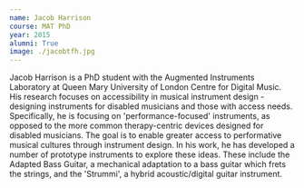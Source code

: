 ```yaml
---
name: Jacob Harrison
course: MAT PhD
year: 2015
alumni: True
image: ./jacobtfh.jpg
---
```

Jacob Harrison is a PhD student with the Augmented Instruments Laboratory at Queen Mary University of London Centre for Digital Music. His research focuses on accessibility in musical instrument design - designing instruments for disabled musicians and those with access needs. Specifically, he is focusing on 'performance-focused' instruments, as opposed to the more common therapy-centric devices designed for disabled musicians. The goal is to enable greater access to performative musical cultures through instrument design. In his work, he has developed a number of prototype instruments to explore these ideas. These include the Adapted Bass Guitar, a mechanical adaptation to a bass guitar which frets the strings, and the 'Strummi', a hybrid acoustic/digital guitar instrument.